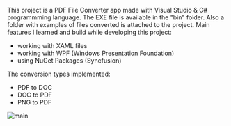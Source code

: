 This project is a PDF File Converter app made with Visual Studio & C# programmming language. The EXE file is available in the "bin" folder. Also a folder with examples of files converted is attached to the project. 
Main features I learned and build while developing this project:

- working with XAML files
- working with WPF (Windows Presentation Foundation)
- using NuGet Packages (Syncfusion)

The conversion types implemented: 
- PDF to DOC
- DOC to PDF
- PNG to PDF 

![main](https://user-images.githubusercontent.com/115250887/218136830-0606fd03-7624-40e1-ac6f-27710757a41b.PNG)
